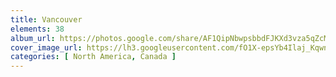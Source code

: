 ```yaml
---
title: Vancouver
elements: 38
album_url: https://photos.google.com/share/AF1QipNbwpsbbdFJKXd3vza5qZcM_h6jHiRCTxW21eJcSa86MXC0Os2fKzt3qnRmz5r35Q?key=S3hTM2owMlU0VWhhWjBDM0RXLXM3MjVJX0V2M3Z3
cover_image_url: https://lh3.googleusercontent.com/fO1X-epsYb4Ilaj_KqwnZGjks3kZp5ANeSR4EO3WDX5I_yTza4H7kxt89wTTxYG4Xa-XiEFQ7mK2-zAuyjgLdP5_6oCgWOVLA1MBa54rqAfDkrZA6iiYrN09H9Re8551uIyxhMt6LFUZW72j1KVtBFUJ6LaYQZJ4PwWsT_oivglDuZ325zI-VxiDsA_1Ffz4AN5bTRhk7sYQhIbwhaxqPLoujbhLi4zBDAZu1c38l0pWX6gS9C3wmpOZsrT9EMU3iRgO6Y7rvy7upWy9CioV96i_x448FzX2-R7jfp1zrUgZcpLGLpxfqe-_48sK7CbXrPTjeIKmAvRcyo0cWCQq_G1znvd6Zx2AAon_gB_CYqOJL3Y0R2_6-BiLtxAN7OMVQMiPqvLbtT8c2eWSfbVqQtmsKW_jjMaabIiJYHXlKnQtj0eWt_YVjrd6gv7Yo_z-Zc_s5lNOcmH9ItbCT2Ul-JX9Ch75IbMl9iR8vn2i5YoPBk9hQ8SR4DFYCEyM-nNjwNp4NIB3l2mJid5OpEYiqy5WM8JBAbKYaYqNanExjhNjSbBYAxxUXXWIiWiX7zuOfsYhsEBS99Jhx73-px-UssUIjJM6O6HfFUYlusbZQE_7OkHM6dBOc0vMRComcwE-JAjKmzxn0akbNPla61IeWMGY=s195-p-k-no
categories: [ North America, Canada ]
---
```

